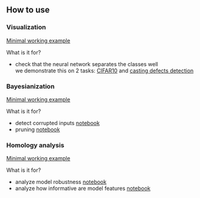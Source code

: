 ## How to use

### Visualization
[Minimal working example](tutorials/minimal/Visualization.html)

What is it for?
* check that the neural network separates the classes well <br/>
we demonstrate this on 2 tasks: [CIFAR10](tutorials/CIFAR10/Visualization.html) and [casting defects detection](tutorials/casting/Visualization.html)

### Bayesianization
[Minimal working example](tutorials/minimal/Bayesianization.html)

What is it for?
* detect corrupted inputs [notebook](tutorials/casting/Bayesianization_for_adversarial.html)
* pruning [notebook](tutorials/CIFAR10/Bayesianization_for_pruning.html)

### Homology analysis
[Minimal working example](tutorials/minimal/Homologies.html)

What is it for?
* analyze model robustness [notebook](tutorials/CIFAR10/Homologies_analysis.html)
* analyze how informative are model features [notebook](tutorials/CIFAR10/Homologies_analysis.html)

